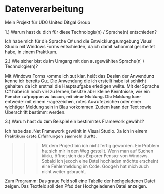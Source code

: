 # Datenverarbeitung
Mein Projekt für UDG United Ditigal Group


1.)	Warum hast du dich für diese Technologie(n) / Sprache(n) entschieden?

Ich habe mich für die Sprache C# und die Entwicklungsumgebung Visual Studio mit Windows Forms entschieden, 
da ich damit schonmal gearbeitet habe, in einem Praktikum.


2.)	Wie sicher bist du im Umgang mit den ausgewählten Sprache(n) / Technologie(n)?

Mit Windows Forms komme ich gut klar, heißt das Design der Anwendung kenne ich bereits Gut. 
Die Anwendung die ich erstellt habe ist schlicht gehalten, da ich erstmal die Hauptaufgabe erledigen wollte. 
Mit der Sprache C# habe ich noch viel zu lernen, besitze aber kleine Kenntnisse, wie ein Fenster aufpoppen zu lassen, 
mit einer Meldung. Die Meldung kann entweder mit einem Fragezeichen, rotes Ausrufezeichen oder einer wichtigen Meldung sein in Blau vorkommen. 
Zudem kann der Text sowie Überschrift bestimmt werden.


3.)	Warum hast du zum Beispiel ein bestimmtes Framework gewählt?

Ich habe das .Net Framework gewählt in Visual Studio. Da ich in einem Praktikum erste Erfahrungen sammeln durfte.


>>> Mit dem Projekt bin ich nicht fertig geworden. Ein Problem hat sich mir in den Weg gestellt. Wenn man auf Suchen klickt, öffnet sich das Explorer 
Fenster von Windows. Sobald ich jedoch eine Datei hochladen möchte erscheint eine Fehlermeldung im Code. 
Googeln hat mich auch nicht weiter gebracht.

Zum Programm:
Das graue Feld soll eine Tabelle der hochgeladenen Datei zeigen.
Das Textfeld soll den Pfad der Hochgeladenen Datei anzeigen.
